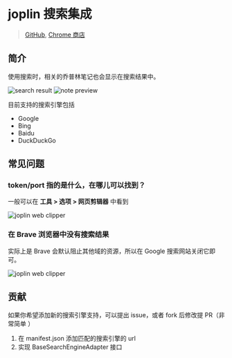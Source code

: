 # joplin 搜索集成

> [GitHub](https://github.com/rxliuli/joplin-utils/tree/master/packages/joplin-search-integration),
> [Chrome 商店](https://chrome.google.com/webstore/detail/joplin-search-integration/mcjkdcifkhjenpfjacnbhpdcnjknjkhj)

## 简介

使用搜索时，相关的乔普林笔记也会显示在搜索结果中。

![search result](https://joplin-utils.rxliuli.com/images/joplin-search-integration-search.png)
![note preview](https://joplin-utils.rxliuli.com/images/joplin-search-integration-detail.png)

目前支持的搜索引擎包括

- Google
- Bing
- Baidu
- DuckDuckGo

## 常见问题

### token/port 指的是什么，在哪儿可以找到？

一般可以在 **工具 > 选项 > 网页剪辑器** 中看到

![joplin web clipper](https://img.rxliuli.com/20210316092547.png)

### 在 Brave 浏览器中没有搜索结果

实际上是 Brave 会默认阻止其他域的资源，所以在 Google 搜索网站关闭它即可。

![joplin web clipper](https://img.rxliuli.com/20210320142144.png)

## 贡献

如果你希望添加新的搜索引擎支持，可以提出 issue，或者 fork 后修改提 PR（非常简单
）

1. 在 manifest.json 添加匹配的搜索引擎的 url
2. 实现 BaseSearchEngineAdapter 接口

